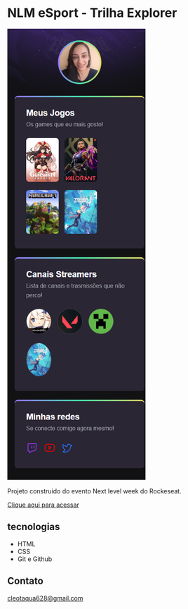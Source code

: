 # NLM eSport - Trilha Explorer

![preview](./.github/preview.png)

Projeto construido do evento Next level week do Rockeseat.

[Clique aqui para acessar](https://cleonice08.github.io/Projeto-R/)

## tecnologias

- HTML
- CSS
- Git e Github

## Contato 

cleotaqua628@gmail.com
